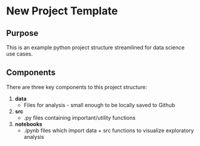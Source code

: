# New Project Template

## Purpose

This is an example python project structure streamlined for data science use cases.

## Components

There are three key components to this project structure:

1. **data**
    * Files for analysis - small enough to be locally saved to Github
2. **src**
    * .py files containing important/utility functions
3. **notebooks**
    * .ipynb files which import data + src functions to visualize exploratory analysis